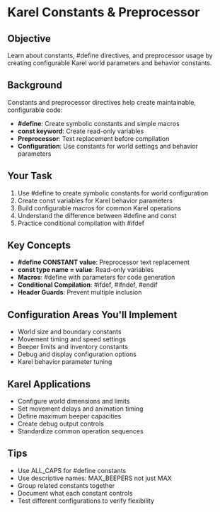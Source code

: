 # Karel Constants & Preprocessor

## Objective
Learn about constants, #define directives, and preprocessor usage by creating configurable Karel world parameters and behavior constants.

## Background
Constants and preprocessor directives help create maintainable, configurable code:
- **#define**: Create symbolic constants and simple macros
- **const keyword**: Create read-only variables
- **Preprocessor**: Text replacement before compilation
- **Configuration**: Use constants for world settings and behavior parameters

## Your Task
1. Use #define to create symbolic constants for world configuration
2. Create const variables for Karel behavior parameters
3. Build configurable macros for common Karel operations
4. Understand the difference between #define and const
5. Practice conditional compilation with #ifdef

## Key Concepts
- **#define CONSTANT value**: Preprocessor text replacement
- **const type name = value**: Read-only variables
- **Macros**: #define with parameters for code generation
- **Conditional Compilation**: #ifdef, #ifndef, #endif
- **Header Guards**: Prevent multiple inclusion

## Configuration Areas You'll Implement
- World size and boundary constants
- Movement timing and speed settings
- Beeper limits and inventory constants
- Debug and display configuration options
- Karel behavior parameter tuning

## Karel Applications
- Configure world dimensions and limits
- Set movement delays and animation timing
- Define maximum beeper capacities
- Create debug output controls
- Standardize common operation sequences

## Tips
- Use ALL_CAPS for #define constants
- Use descriptive names: MAX_BEEPERS not just MAX
- Group related constants together
- Document what each constant controls
- Test different configurations to verify flexibility
